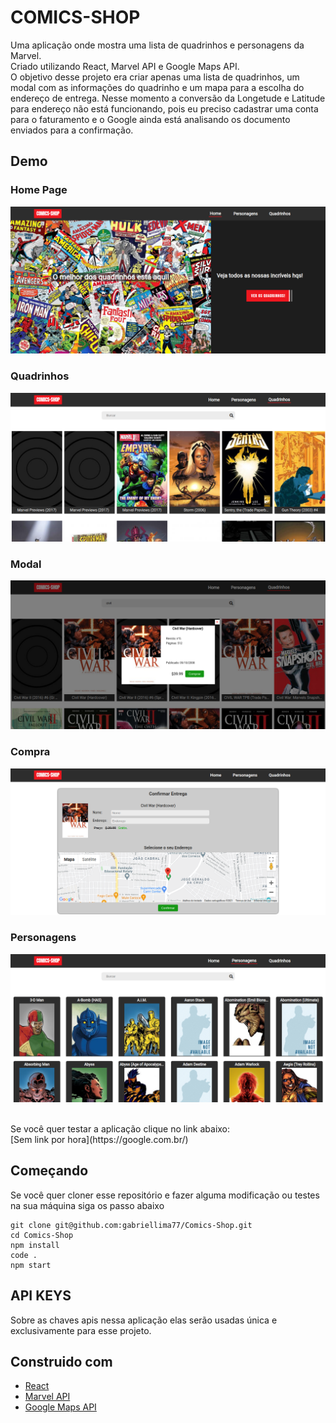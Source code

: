 # COMICS-SHOP

Uma aplicação onde mostra uma lista de quadrinhos e personagens da Marvel. </br>
Criado utilizando React, Marvel API e Google Maps API.
</br>
O objetivo desse projeto era criar apenas uma lista de quadrinhos, um modal com as informações do quadrinho e um mapa para a escolha do endereço de entrega. Nesse momento a conversão da Longetude e Latitude para endereço não está funcionando, pois eu preciso cadastrar uma conta para o faturamento e o Google ainda está analisando os documento enviados para a confirmação.

## Demo

### Home Page

![home page](./demo/home.png)

### Quadrinhos

![quadrinhos](./demo/quadrinhos.png)

### Modal

![modal](./demo/modal.png)

### Compra

![compra](./demo/compra.png)

### Personagens

![personagens](./demo/personagens.png)

</br>
Se você quer testar a aplicação clique no link abaixo: </br>
 [Sem link por hora](https://google.com.br/)

## Começando

Se você quer cloner esse repositório e fazer alguma modificação ou testes na sua máquina siga os passo abaixo

```
git clone git@github.com:gabriellima77/Comics-Shop.git
cd Comics-Shop
npm install
code .
npm start
```

## API KEYS

Sobre as chaves apis nessa aplicação elas serão usadas única e exclusivamente para esse projeto.

## Construido com

- [React](https://reactjs.org/)
- [Marvel API](https://developer.marvel.com/)
- [Google Maps API](https://developers.google.com/maps)

